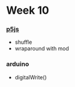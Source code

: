 # Week 10

### [p5js](https://dm-gy-6063-2023f-d.github.io/week10/p5js/)

- shuffle
- wraparound with mod

### arduino

- digitalWrite()
